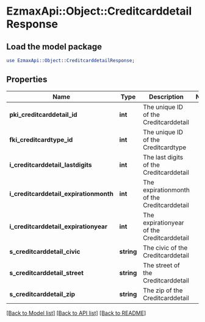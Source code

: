 # EzmaxApi::Object::CreditcarddetailResponse

## Load the model package
```perl
use EzmaxApi::Object::CreditcarddetailResponse;
```

## Properties
Name | Type | Description | Notes
------------ | ------------- | ------------- | -------------
**pki_creditcarddetail_id** | **int** | The unique ID of the Creditcarddetail | 
**fki_creditcardtype_id** | **int** | The unique ID of the Creditcardtype | 
**i_creditcarddetail_lastdigits** | **int** | The last digits of the Creditcarddetail | 
**i_creditcarddetail_expirationmonth** | **int** | The expirationmonth of the Creditcarddetail | 
**i_creditcarddetail_expirationyear** | **int** | The expirationyear of the Creditcarddetail | 
**s_creditcarddetail_civic** | **string** | The civic of the Creditcarddetail | 
**s_creditcarddetail_street** | **string** | The street of the Creditcarddetail | 
**s_creditcarddetail_zip** | **string** | The zip of the Creditcarddetail | 

[[Back to Model list]](../README.md#documentation-for-models) [[Back to API list]](../README.md#documentation-for-api-endpoints) [[Back to README]](../README.md)


